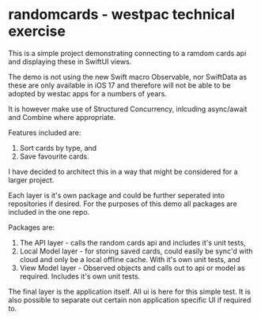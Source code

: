 # randomcards - westpac technical exercise

This is a simple project demonstrating connecting to a ramdom cards api and displaying these in SwiftUI views.

The demo is not using the new Swift macro Observable, nor SwiftData as these are only available in iOS 17 and therefore will not be able to be adopted by westac apps for a numbers of years. 

It is however make use of Structured Concurrency, inlcuding async/await and Combine where appropriate.

Features included are:
1. Sort cards by type, and
2. Save favourite cards.

I have decided to architect this in a way that might be considered for a larger project.

Each layer is it's own package and could be further seperated into repositories if desired. For the purposes of this demo all packages are included in the one repo.

Packages are:
1. The API layer - calls the random cards api and includes it's unit tests,
2. Local Model layer - for storing saved cards, could easily be sync'd with cloud and only be a local offline cache. With it's own unit tests, and
3. View Model layer - Observed objects and calls out to api or model as required. Includes it's own unit tests.

The final layer is the application itself. All ui is here for this simple test. It is also possible to separate out certain non application specific UI if required to. 
